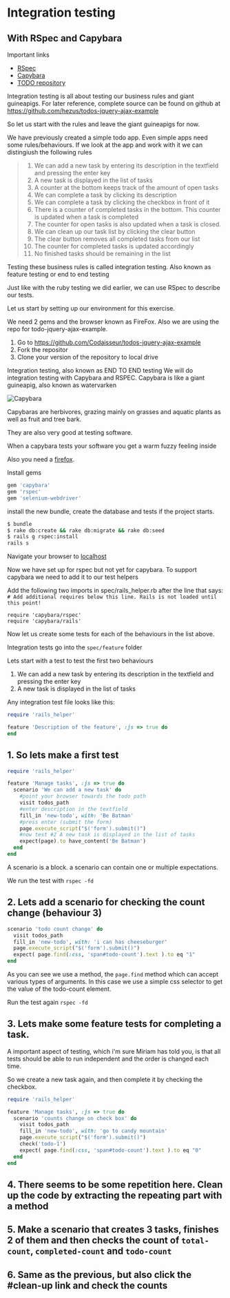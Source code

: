# Integration testing

## With RSpec and Capybara

Important links

- [RSpec](https://github.com/rspec/rspec) 
- [Capybara](https://github.com/jnicklas/capybara) 
- [TODO repository](https://github.com/Codaisseur/todos-jquery-ajax-example)

Integration testing is all about testing our business rules and giant guineapigs.
For later reference, complete source can be found on github at https://github.com/hezus/todos-jquery-ajax-example

So let us start with the rules and leave the giant guineapigs for now.

We have previously created a simple todo app. Even simple apps need some rules/behaviours.
If we look at the app and work with it we can distingiush the following rules

> 1. We can add a new task by entering its description in the textfield and pressing the enter key
> 2. A new task is displayed in the list of tasks
> 3. A counter at the bottom keeps track of the amount of open tasks
> 4. We can complete a task by clicking its description
> 5. We can complete a task by clicking the checkbox in front of it
> 6. There is a counter of completed tasks in the bottom. This counter is updated when a task is completed
> 7. The counter for open tasks is also updated when a task is closed.
> 9. We can clean up our task list by clicking the clear button
> 10. The clear button removes all completed tasks from our list
> 11. The counter for completed tasks is updated accordingly
> 12. No finished tasks should be remaining in the list

Testing these business rules is called integration testing. Also known as feature testing or end to end testing

Just like with the ruby testing we did earlier, we can use RSpec to describe our tests.

Let us start by setting up our environment for this exercise.

We need 2 gems and the browser known as FireFox. Also we are using the repo for todo-jquery-ajax-example.

1. Go to https://github.com/Codaisseur/todos-jquery-ajax-example
2. Fork the repositor
3. Clone your version of the repository to local drive

Integration testing, also known as END TO END testing
We will do integration testing with Capybara and RSPEC.
Capybara is like a giant guineapig, also known as watervarken

![Capybara](http://3.bp.blogspot.com/-eE8DaUiiAOw/VUxl6fwmnbI/AAAAAAAADos/uYALyPU1-eQ/s1600/capybara_custamization_test_automation.jpg)

Capybaras are herbivores, grazing mainly on grasses and aquatic plants as well as fruit and tree bark.

They are also very good at testing software.

When a capybara tests your software you get a warm fuzzy feeling inside

Also you need a [firefox](https://www.mozilla.org/en-US/firefox/new/).

Install gems

```ruby
gem 'capybara'
gem 'rspec'
gem 'selenium-webdriver'
```

install the new bundle, create the database and tests if the project starts.

```bash
$ bundle
$ rake db:create && rake db:migrate && rake db:seed
$ rails g rspec:install
rails s
```

Navigate your browser to [localhost](http://localhost:3000/todos)

Now we have set up for rspec but not yet for capybara.
To support capybara we need to add it to our test helpers

Add the following two imports in spec/rails_helper.rb after the line that says: `# Add additional requires below this line. Rails is not loaded until this point!`

```
require 'capybara/rspec'
require 'capybara/rails'
```

Now let us create some tests for each of the behaviours in the list above.

Integration tests go into the `spec/feature` folder 

Lets start with a test to test the first two behaviours
1. We can add a new task by entering its description in the textfield and pressing the enter key
2. A new task is displayed in the list of tasks

Any integration test file looks like this:

```ruby
require 'rails_helper'

feature 'Description of the feature', :js => true do
end
```

## 1. So lets make a first test

```ruby
require 'rails_helper'

feature 'Manage tasks', :js => true do
  scenario 'We can add a new task' do
    #point your browser towards the todo path
    visit todos_path
    #enter description in the textfield
    fill_in 'new-todo', with: 'Be Batman'
    #press enter (submit the form)
    page.execute_script("$('form').submit()")
    #now test #2 A new task is displayed in the list of tasks
    expect(page).to have_content('Be Batman')
  end
end
```
A scenario is a block. a scenario can contain one or multiple expectations.

We run the test with `rspec -fd`

## 2. Lets add a scenario for checking the count change (behaviour 3)

```ruby
scenario 'todo count change' do
  visit todos_path
  fill_in 'new-todo', with: 'i can has cheeseburger'
  page.execute_script("$('form').submit()")
  expect( page.find(:css, 'span#todo-count').text ).to eq "1"
end
```
As you can see we use a method, the `page.find` method which can accept various types of arguments. 
In this case we use a simple css selector to get the value of the todo-count element.

Run the test again `rspec -fd`

## 3. Lets make some feature tests for completing a task.

A important aspect of testing, which i'm sure Miriam has told you, is that all tests should be able to run independent and the order is changed each time.

So we create a new task again, and then complete it by checking the checkbox. 

```ruby
require 'rails_helper'

feature 'Manage tasks', :js => true do
  scenario 'counts change on check box' do
    visit todos_path
    fill_in 'new-todo', with: 'go to candy mountain'
    page.execute_script("$('form').submit()")
    check('todo-1')
    expect( page.find(:css, 'span#todo-count').text ).to eq "0"
  end
end  
```

## 4. There seems to be some repetition here. Clean up the code by extracting the repeating part with a method
## 5. Make a scenario that creates 3 tasks, finishes 2 of them and then checks the count of `total-count`, `completed-count` and `todo-count`
## 6. Same as the previous, but also click the #clean-up link and check the counts



